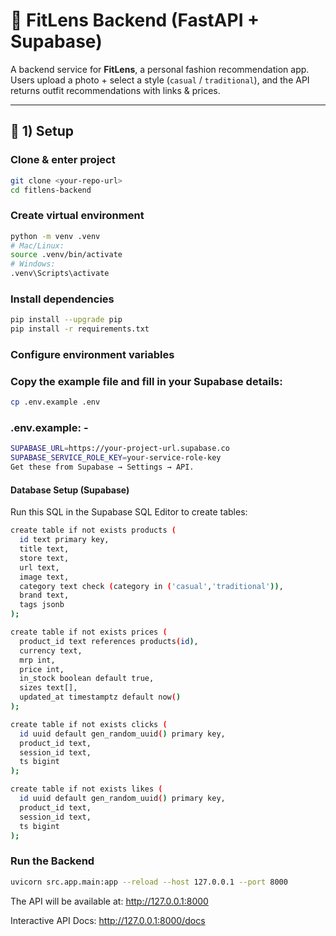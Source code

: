 # 👗 FitLens Backend (FastAPI + Supabase)

A backend service for **FitLens**, a personal fashion recommendation app.  
Users upload a photo + select a style (`casual` / `traditional`), and the API returns outfit recommendations with links & prices.

---

## 🚀 1) Setup

### Clone & enter project

```bash
git clone <your-repo-url>
cd fitlens-backend
```

### Create virtual environment

```bash
python -m venv .venv
# Mac/Linux:
source .venv/bin/activate
# Windows:
.venv\Scripts\activate
```

### Install dependencies

```bash
pip install --upgrade pip
pip install -r requirements.txt
```

### Configure environment variables

### Copy the example file and fill in your Supabase details:

```bash
cp .env.example .env
```

### .env.example: -

```bash
SUPABASE_URL=https://your-project-url.supabase.co
SUPABASE_SERVICE_ROLE_KEY=your-service-role-key
Get these from Supabase → Settings → API.
```

#### Database Setup (Supabase)

Run this SQL in the Supabase SQL Editor to create tables:

```bash
create table if not exists products (
  id text primary key,
  title text,
  store text,
  url text,
  image text,
  category text check (category in ('casual','traditional')),
  brand text,
  tags jsonb
);

create table if not exists prices (
  product_id text references products(id),
  currency text,
  mrp int,
  price int,
  in_stock boolean default true,
  sizes text[],
  updated_at timestamptz default now()
);

create table if not exists clicks (
  id uuid default gen_random_uuid() primary key,
  product_id text,
  session_id text,
  ts bigint
);

create table if not exists likes (
  id uuid default gen_random_uuid() primary key,
  product_id text,
  session_id text,
  ts bigint
);

```

### Run the Backend

```bash
uvicorn src.app.main:app --reload --host 127.0.0.1 --port 8000
```

The API will be available at:
http://127.0.0.1:8000

Interactive API Docs:
http://127.0.0.1:8000/docs
